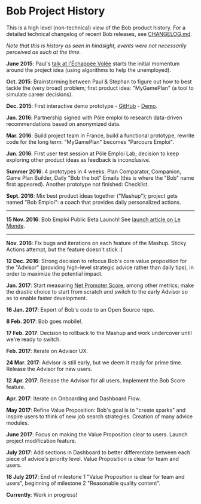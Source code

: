 # Bob Project History

This is a high level (non-technical) view of the Bob product history. For a detailed technical changelog of recent Bob releases, see [CHANGELOG.md](CHANGELOG.md).

*Note that this is history as seen in hindsight, events were not necessarily perceived as such at the time.*

**June 2015**: Paul's [talk at l'Échappée Volée](https://www.youtube.com/watch?v=6AdHZmTHHA8) starts the initial momentum around the project idea (using algorithms to help the unemployed).

**Oct. 2015**: Brainstorming between Paul & Stephan to figure out how to best tackle the (very broad) problem; first product idea: "MyGamePlan" (a tool to simulate career decisions).

**Dec. 2015**: First interactive demo prototype - [GitHub](https://github.com/bayesimpact/giga-le-jobs) - [Demo](http://giga-le-jobs.s3-website-us-west-2.amazonaws.com/#/onboarding/step1).

**Jan. 2016**: Partnership signed with Pôle emploi to research data-driven recommendations based on anonymized data.

**Mar. 2016**: Build project team in France, build a functional prototype, rewrite code for the long term: "MyGamePlan" becomes "Parcours Emploi".

**Jun. 2016**: First user test session at Pôle Emploi Lab; decision to keep exploring other product ideas as feedback is inconclusive.

**Summer 2016**: 4 prototypes in 4 weeks: Plan Comparator, Companion, Game Plan Builder, Daily "Bob the bot" Emails (this is where the "Bob" name first appeared). Another prototype not finished: Checklist.

**Sept. 2016**: Mix best product ideas together ("Mashup"); project gets named "Bob Emploi": a coach that provides daily personalized actions.

---

**15 Nov. 2016**: Bob Emploi Public Beta Launch! See [launch article on Le Monde](http://www.lemonde.fr/economie/article/2016/11/15/bob-emploi-l-assistant-qui-va-vous-aider-dans-votre-recherche-d-emploi_5031436_3234.html).

---

**Nov. 2016**: Fix bugs and iterations on each feature of the Mashup. Sticky Actions attempt, but the feature doesn't stick :(

**12 Dec. 2016**: Strong decision to refocus Bob's core value proposition for the "Advisor" (providing high-level strategic advice rather than daily tips), in order to maximize the potential impact.

**Jan. 2017**: Start measuring [Net Promoter Score](https://en.wikipedia.org/wiki/Net_Promoter), among other metrics; make the drastic choice to start from scratch and switch to the early Advisor so as to enable faster development.

**16 Jan. 2017**: Export of Bob's code to an Open Source repo.

**8 Feb. 2017**: Bob goes mobile!.

**17 Feb. 2017**: Decision to rollback to the Mashup and work undercover until we're ready to switch.

**Feb. 2017**: Iterate on Advisor UX.

**24 Mar. 2017**: Advisor is still early, but we deem it ready for prime time. Release the Advisor for new users.

**12 Apr. 2017**: Release the Advisor for all users. Implement the Bob Score feature.

**Apr. 2017**: Iterate on Onboarding and Dashboard Flow.

**May 2017**: Refine Value Proposition: Bob's goal is to "create sparks" and inspire users to think of new job search strategies. Creation of many advice modules.

**June 2017**: Focus on making the Value Proposition clear to users. Launch project modification feature.

**July 2017**: Add sections in Dashboard to better differentiate between each piece of advice's priority level. Value Proposition is clear for team and users.

**18 July 2017**: End of milestone 1 "Value Proposition is clear for team and users", beginning of milestone 2 "Reasonable quality content".

**Currently**: Work in progress!

